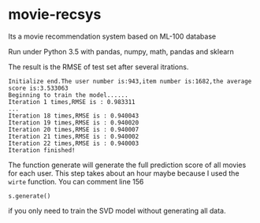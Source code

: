 # movie-recsys
Its a movie recommendation system based on ML-100 database

Run under Python 3.5 with pandas, numpy, math, pandas and sklearn

The result is the RMSE of test set after several itrations.

```
Initialize end.The user number is:943,item number is:1682,the average score is:3.533063
Beginning to train the model......
Iteration 1 times,RMSE is : 0.983311
...
Iteration 18 times,RMSE is : 0.940043
Iteration 19 times,RMSE is : 0.940020
Iteration 20 times,RMSE is : 0.940007
Iteration 21 times,RMSE is : 0.940002
Iteration 22 times,RMSE is : 0.940003
Iteration finished!
```

The function generate will generate the full prediction score of all movies for each user. This step takes about an hour maybe because  I used the ```wirte``` function. You can comment line 156

```
s.generate()
```

if you only need to train the SVD model without generating all data.
